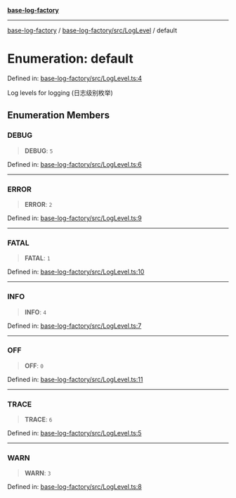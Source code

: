 [**base-log-factory**](../../../../index.md)

***

[base-log-factory](../../../../index.md) / [base-log-factory/src/LogLevel](../index.md) / default

# Enumeration: default

Defined in: [base-log-factory/src/LogLevel.ts:4](https://github.com/fengxinming/log-base/blob/f6c9069a5cd1f743106018a69d7fd4022e94fab6/packages/base-log-factory/src/LogLevel.ts#L4)

Log levels for logging (日志级别枚举)

## Enumeration Members

### DEBUG

> **DEBUG**: `5`

Defined in: [base-log-factory/src/LogLevel.ts:6](https://github.com/fengxinming/log-base/blob/f6c9069a5cd1f743106018a69d7fd4022e94fab6/packages/base-log-factory/src/LogLevel.ts#L6)

***

### ERROR

> **ERROR**: `2`

Defined in: [base-log-factory/src/LogLevel.ts:9](https://github.com/fengxinming/log-base/blob/f6c9069a5cd1f743106018a69d7fd4022e94fab6/packages/base-log-factory/src/LogLevel.ts#L9)

***

### FATAL

> **FATAL**: `1`

Defined in: [base-log-factory/src/LogLevel.ts:10](https://github.com/fengxinming/log-base/blob/f6c9069a5cd1f743106018a69d7fd4022e94fab6/packages/base-log-factory/src/LogLevel.ts#L10)

***

### INFO

> **INFO**: `4`

Defined in: [base-log-factory/src/LogLevel.ts:7](https://github.com/fengxinming/log-base/blob/f6c9069a5cd1f743106018a69d7fd4022e94fab6/packages/base-log-factory/src/LogLevel.ts#L7)

***

### OFF

> **OFF**: `0`

Defined in: [base-log-factory/src/LogLevel.ts:11](https://github.com/fengxinming/log-base/blob/f6c9069a5cd1f743106018a69d7fd4022e94fab6/packages/base-log-factory/src/LogLevel.ts#L11)

***

### TRACE

> **TRACE**: `6`

Defined in: [base-log-factory/src/LogLevel.ts:5](https://github.com/fengxinming/log-base/blob/f6c9069a5cd1f743106018a69d7fd4022e94fab6/packages/base-log-factory/src/LogLevel.ts#L5)

***

### WARN

> **WARN**: `3`

Defined in: [base-log-factory/src/LogLevel.ts:8](https://github.com/fengxinming/log-base/blob/f6c9069a5cd1f743106018a69d7fd4022e94fab6/packages/base-log-factory/src/LogLevel.ts#L8)
